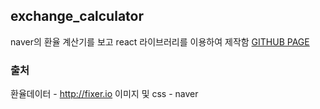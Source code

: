 ## exchange_calculator

naver의 환율 계산기를 보고 react 라이브러리를 이용하여 제작함
[GITHUB PAGE](https://leejunho84.github.io/exchange_calculator/)


### 출처
환율데이터 - http://fixer.io
이미지 및 css - naver
